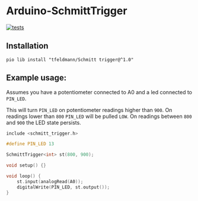 # Arduino-SchmittTrigger

[![tests](https://github.com/tfeldmann/Arduino-SchmittTrigger/actions/workflows/tests.yml/badge.svg)](https://github.com/tfeldmann/Arduino-SchmittTrigger/actions/workflows/tests.yml)

## Installation

```
pio lib install "tfeldmann/Schmitt trigger@^1.0"
```

## Example usage:

Assumes you have a potentiometer connected to A0 and a led connected to `PIN_LED`.

This will turn `PIN_LED` on potentiometer readings higher than `900`.
On readings lower than `800` `PIN_LED` will be pulled `LOW`.
On readings between `800` and `900` the LED state persists.

```cpp
include <schmitt_trigger.h>

#define PIN_LED 13

SchmittTrigger<int> st(800, 900);

void setup() {}

void loop() {
    st.input(analogRead(A0));
    digitalWrite(PIN_LED, st.output());
}
```
